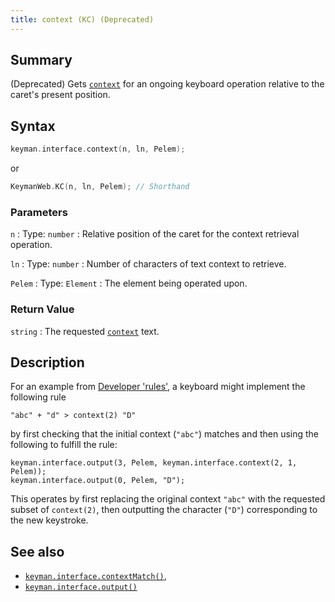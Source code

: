 ```yaml
---
title: context (KC) (Deprecated)
---
```


## Summary

(Deprecated) Gets [`context`](/developer/language/reference/context) for an ongoing keyboard operation relative to the caret's present position.

## Syntax

```c
keyman.interface.context(n, ln, Pelem);
```

or

```c
KeymanWeb.KC(n, ln, Pelem); // Shorthand
```

### Parameters

`n`
:   Type: `number`
:   Relative position of the caret for the context retrieval operation.

`ln`
:   Type: `number`
:   Number of characters of text context to retrieve.

`Pelem`
:   Type: `Element`
:   The element being operated upon.

### Return Value

`string`
:   The requested [`context`](/developer/language/reference/context) text.

## Description

For an example from [Developer 'rules'](/developer/language/guide/rules), a keyboard might implement the following rule

```keyman
"abc" + "d" > context(2) "D"
```

by first checking that the initial context (`"abc"`) matches and then using the following to fulfill the rule:

```keyman
keyman.interface.output(3, Pelem, keyman.interface.context(2, 1, Pelem));
keyman.interface.output(0, Pelem, "D");
```

This operates by first replacing the original context `"abc"` with the requested subset of `context(2)`, then outputting the character (`"D"`) corresponding to the new keystroke.

## See also

- [`keyman.interface.contextMatch()`](contextMatch),
- [`keyman.interface.output()`](output)
